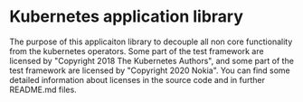 # Kubernetes application library

The purpose of this applicaiton library to decouple all non core functionality from the kubernetes operators.
Some part of the test framework are licensed by "Copyright 2018 The Kubernetes Authors", and some part of the test framework are licensed by "Copyright 2020 Nokia".
You can find some detailed information about licenses in the source code and in further README.md files.